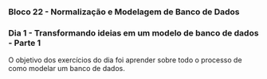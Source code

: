 ### Bloco 22 - Normalização e Modelagem de Banco de Dados
### Dia 1 - Transformando ideias em um modelo de banco de dados - Parte 1

O objetivo dos exercícios do dia foi aprender sobre todo o processo de como modelar um banco de dados.
